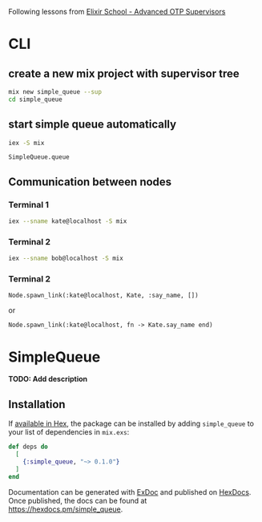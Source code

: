 Following lessons from [Elixir School - Advanced OTP Supervisors](https://elixirschool.com/en/lessons/advanced/otp_supervisors)

# CLI

## create a new mix project with supervisor tree
```bash
mix new simple_queue --sup
cd simple_queue
```

## start simple queue automatically
```bash
iex -S mix
```
```iex
SimpleQueue.queue
```

## Communication between nodes
### Terminal 1
```bash
iex --sname kate@localhost -S mix
```

### Terminal 2
```bash
iex --sname bob@localhost -S mix
```

### Terminal 2
```iex
Node.spawn_link(:kate@localhost, Kate, :say_name, [])
```
or
```iex
Node.spawn_link(:kate@localhost, fn -> Kate.say_name end)
```

# SimpleQueue

**TODO: Add description**

## Installation

If [available in Hex](https://hex.pm/docs/publish), the package can be installed
by adding `simple_queue` to your list of dependencies in `mix.exs`:

```elixir
def deps do
  [
    {:simple_queue, "~> 0.1.0"}
  ]
end
```

Documentation can be generated with [ExDoc](https://github.com/elixir-lang/ex_doc)
and published on [HexDocs](https://hexdocs.pm). Once published, the docs can
be found at <https://hexdocs.pm/simple_queue>.

